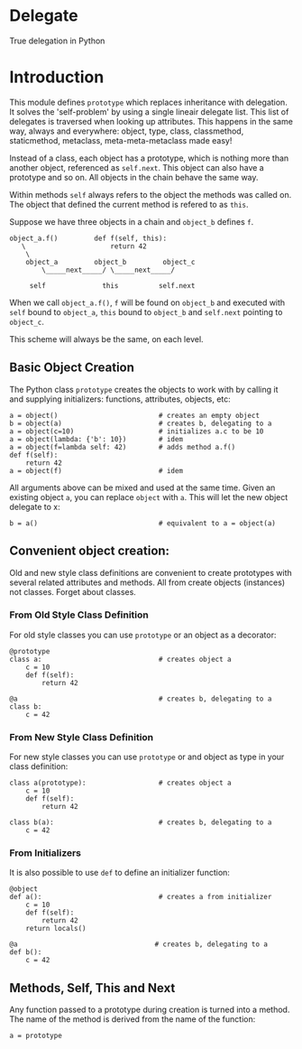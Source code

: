 # Delegate
True delegation in Python

# Introduction

This module defines `prototype` which replaces inheritance with delegation.
It solves the 'self-problem' by using a single lineair delegate list. This
list of delegates is traversed when looking up attributes. This happens in
the same way, always and everywhere: object, type, class, classmethod,
staticmethod, metaclass, meta-meta-metaclass made easy!  

Instead of a class, each object has a prototype, which is nothing more
than another object, referenced as `self.next`. This object can also
have a prototype and so on. All objects in the chain behave the same way.  

Within methods `self` always refers to the object the methods was called
on. The object that defined the current method is refered to as `this`.

Suppose we have three objects in a chain and `object_b` defines `f`.

    object_a.f()         def f(self, this):
       \                     return 42
        \
        object_a         object_b         object_c
            \_____next_____/ \_____next_____/

         self              this          self.next

When we call `object_a.f()`, `f` will be found on `object_b` and executed 
with `self` bound to `object_a`, `this` bound to `object_b` and `self.next` 
pointing to `object_c`.  

This scheme will always be the same, on each level.


## Basic Object Creation

The Python class `prototype` creates the objects to work with by calling
it and supplying initializers: functions, attributes, objects, etc:

    a = object()                         # creates an empty object
    b = object(a)                        # creates b, delegating to a
    a = object(c=10)                     # initializes a.c to be 10
    a = object(lambda: {'b': 10})        # idem
    a = object(f=lambda self: 42)        # adds method a.f()
    def f(self):
        return 42
    a = object(f)                        # idem

All arguments above can be mixed and used at the same time. Given an
existing object `a`, you can replace `object` with `a`. This will let
the new object delegate to x:

    b = a()                              # equivalent to a = object(a)

## Convenient object creation:

Old and new style class definitions are convenient to create prototypes
with several related attributes and methods. All from create objects
(instances) not classes. Forget about classes.

### From Old Style Class Definition
For old style classes you can use `prototype` or an object as a decorator:

    @prototype
    class a:                             # creates object a
        c = 10
        def f(self):
            return 42

    @a                                   # creates b, delegating to a
    class b:
        c = 42

### From New Style Class Definition
For new style classes you can use `prototype` or and object as type in
your class definition:

    class a(prototype):                  # creates object a
        c = 10
        def f(self):
            return 42

    class b(a):                          # creates b, delegating to a
        c = 42

### From Initializers
It is also possible to use `def` to define an initializer function:

    @object
    def a():                             # creates a from initializer
        c = 10
        def f(self):
            return 42
        return locals()

    @a                                  # creates b, delegating to a
    def b():
        c = 42

## Methods, Self, This and Next

Any function passed to a prototype during creation is turned into a method.
The name of the method is derived from the name of the function:

    a = prototype
